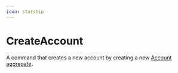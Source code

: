 ```yaml
---
icon: starship
---
```


# CreateAccount

A command that creates a new account by creating a new [Account aggregate](../domain-model/accountaggregate.md).
